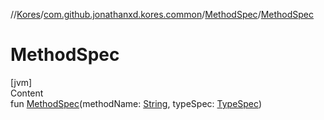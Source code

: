 //[Kores](../../index.md)/[com.github.jonathanxd.kores.common](../index.md)/[MethodSpec](index.md)/[MethodSpec](-method-spec.md)



# MethodSpec  
[jvm]  
Content  
fun [MethodSpec](-method-spec.md)(methodName: [String](https://kotlinlang.org/api/latest/jvm/stdlib/kotlin/-string/index.html), typeSpec: [TypeSpec](../../com.github.jonathanxd.kores.base/-type-spec/index.md))  



